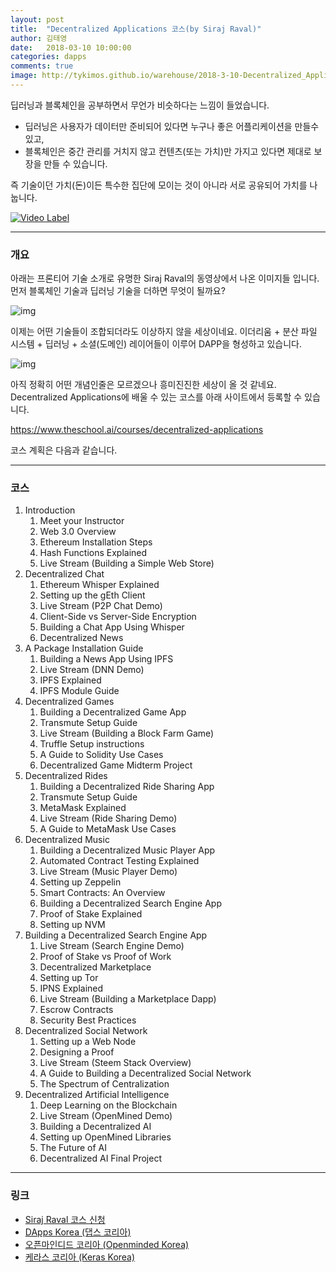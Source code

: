 ```yaml
---
layout: post
title:  "Decentralized Applications 코스(by Siraj Raval)"
author: 김태영
date:   2018-03-10 10:00:00
categories: dapps
comments: true
image: http://tykimos.github.io/warehouse/2018-3-10-Decentralized_Applications_Course_by_Siraj_Raval_title.png
---
```

딥러닝과 블록체인을 공부하면서 무언가 비슷하다는 느낌이 들었습니다. 

* 딥러닝은 사용자가 데이터만 준비되어 있다면 누구나 좋은 어플리케이션을 만들수 있고, 
* 블록체인은 중간 관리를 거치지 않고 컨텐츠(또는 가치)만 가지고 있다면 제대로 보장을 만들 수 있습니다.

즉 기술이던 가치(돈)이든 특수한 집단에 모이는 것이 아니라 서로 공유되어 가치를 나눕니다. 

[![Video Label](http://tykimos.github.io/warehouse/2018-3-10-Decentralized_Applications_Course_by_Siraj_Raval_title.png)](https://youtu.be/VyQVlBQCX_Y) 

---
### 개요

아래는 프론티어 기술 소개로 유명한 Siraj Raval의 동영상에서 나온 이미지들 입니다. 먼저 블록체인 기술과 딥러닝 기술을 더하면 무엇이 될까요?

![img](http://tykimos.github.io/warehouse/2018-3-10-Decentralized_Applications_Course_by_Siraj_Raval_1.png)

이제는 어떤 기술들이 조합되더라도 이상하지 않을 세상이네요. 이더리움 + 분산 파일 시스템 + 딥러닝 + 소셜(도메인) 레이어들이 이루어 DAPP을 형성하고 있습니다.

![img](http://tykimos.github.io/warehouse/2018-3-10-Decentralized_Applications_Course_by_Siraj_Raval_2.png)

아직 정확히 어떤 개념인줄은 모르겠으나 흥미진진한 세상이 올 것 같네요. Decentralized Applications에 배울 수 있는 코스를 아래 사이트에서 등록할 수 있습니다.

https://www.theschool.ai/courses/decentralized-applications

코스 계획은 다음과 같습니다. 

---
### 코스

1. Introduction
    1. Meet your Instructor
    1. Web 3.0 Overview
    1. Ethereum Installation Steps
    1. Hash Functions Explained
    1. Live Stream (Building a Simple Web Store)
1. Decentralized Chat
    1. Ethereum Whisper Explained
    1. Setting up the gEth Client
    1. Live Stream (P2P Chat Demo)
    1. Client-Side vs Server-Side Encryption
    1. Building a Chat App Using Whisper
    1. Decentralized News
1. A Package Installation Guide
    1. Building a News App Using IPFS
    1. Live Stream (DNN Demo)
    1. IPFS Explained
    1. IPFS Module Guide
1. Decentralized Games
    1. Building a Decentralized Game App
    1. Transmute Setup Guide
    1. Live Stream (Building a Block Farm Game)
    1. Truffle Setup instructions
    1. A Guide to Solidity Use Cases
    1. Decentralized Game Midterm Project
1. Decentralized Rides
    1. Building a Decentralized Ride Sharing App
    1. Transmute Setup Guide
    1. MetaMask Explained
    1. Live Stream (Ride Sharing Demo)
    1. A Guide to MetaMask Use Cases
1. Decentralized Music
    1. Building a Decentralized Music Player App
    1. Automated Contract Testing Explained
    1. Live Stream (Music Player Demo)
    1. Setting up Zeppelin
    1. Smart Contracts: An Overview
    1. Building a Decentralized Search Engine App
    1. Proof of Stake Explained
    1. Setting up NVM
1. Building a Decentralized Search Engine App
    1. Live Stream (Search Engine Demo)
    1. Proof of Stake vs Proof of Work
    1. Decentralized Marketplace
    1. Setting up Tor
    1. IPNS Explained
    1. Live Stream (Building a Marketplace Dapp)
    1. Escrow Contracts
    1. Security Best Practices
1. Decentralized Social Network
    1. Setting up a Web Node
    1. Designing a Proof
    1. Live Stream (Steem Stack Overview)
    1. A Guide to Building a Decentralized Social Network
    1. The Spectrum of Centralization
1. Decentralized Artificial Intelligence
    1. Deep Learning on the Blockchain
    1. Live Stream (OpenMined Demo)
    1. Building a Decentralized AI
    1. Setting up OpenMined Libraries
    1. The Future of AI
    1. Decentralized AI Final Project

---
### 링크

* [Siraj Raval 코스 신청](https://www.theschool.ai/courses/decentralized-applications)
* [DApps Korea (댑스 코리아)](https://www.facebook.com/groups/dappskorea/)
* [오픈마인디드 코리아 (Openminded Korea)](https://www.facebook.com/groups/openmindedkorea/)
* [케라스 코리아 (Keras Korea)](https://www.facebook.com/groups/keraskorea/)
